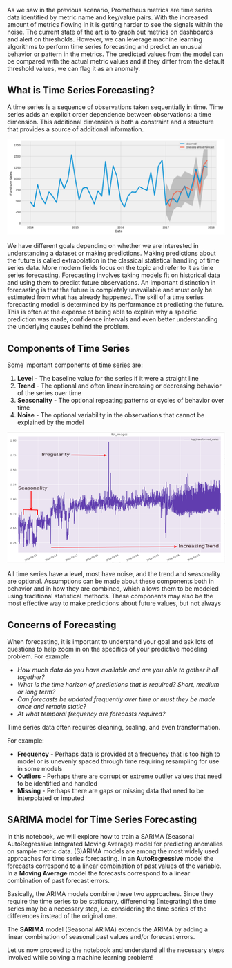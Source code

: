 As we saw in the previous scenario, Prometheus metrics are time series data identified by metric name and key/value pairs. With the increased amount of metrics flowing in it is getting harder to see the signals within the noise. The current state of the art is to graph out metrics on dashboards and alert on thresholds. However, we can leverage machine learning algorithms to perform time series forecasting and predict an unusual behavior or pattern in the metrics. The predicted values from the model can be compared with the actual metric values and if they differ from the default threshold values, we can flag it as an anomaly.

## What is Time Series Forecasting?
A time series is a sequence of observations taken sequentially in time. Time series adds an explicit order dependence between observations: a time dimension. This additional dimension is both a constraint and a structure that provides a source of additional information.

![Time Series Forecasting](./assets/01-time-series-forecasting.png)

We have different goals depending on whether we are interested in understanding a dataset or making predictions.
Making predictions about the future is called extrapolation in the classical statistical handling of time series data. More modern fields focus on the topic and refer to it as time series forecasting. Forecasting involves taking models fit on historical data and using them to predict future observations. An important distinction in forecasting is that the future is completely unavailable and must only be estimated from what has already happened. The skill of a time series forecasting model is determined by its performance at predicting the future. This is often at the expense of being able to explain why a specific prediction was made, confidence intervals and even better understanding the underlying causes behind the problem.

## Components of Time Series
Some important components of time series are:
1. **Level** - The baseline value for the series if it were a straight line
2. **Trend** - The optional and often linear increasing or decreasing behavior of the series over time
3. **Seasonality** - The optional repeating patterns or cycles of behavior over time
4. **Noise** - The optional variability in the observations that cannot be explained by the model

![Components of Time Series](./assets/01-components-time-series.png)

All time series have a level, most have noise, and the trend and seasonality are optional. Assumptions can be made about these components both in behavior and in how they are combined, which allows them to be modeled using traditional statistical methods. These components may also be the most effective way to make predictions about future values, but not always

## Concerns of Forecasting
When forecasting, it is important to understand your goal and ask lots of questions to help zoom in on the specifics of your predictive modeling problem. For example:
* *How much data do you have available and are you able to gather it all together?*
* *What is the time horizon of predictions that is required? Short, medium or long term?* 
* *Can forecasts be updated frequently over time or must they be made once and remain static?*
* *At what temporal frequency are forecasts required?*

Time series data often requires cleaning, scaling, and even transformation.

For example:

* **Frequency** - Perhaps data is provided at a frequency that is too high to model or is unevenly spaced through time requiring resampling for use in some models
* **Outliers** - Perhaps there are corrupt or extreme outlier values that need to be identified and handled
* **Missing** - Perhaps there are gaps or missing data that need to be interpolated or imputed

## SARIMA model for Time Series Forecasting
In this notebook, we will explore how to train a SARIMA (Seasonal AutoRegressive Integrated Moving Average) model for predicting anomalies on sample metric data. (S)ARIMA models are among the most widely used approaches for time series forecasting. In an **AutoRegressive** model the forecasts correspond to a linear combination of past values of the variable. In a **Moving Average** model the forecasts correspond to a linear combination of past forecast errors.

Basically, the ARIMA models combine these two approaches. Since they require the time series to be stationary, differencing (Integrating) the time series may be a necessary step, i.e. considering the time series of the differences instead of the original one.

The **SARIMA** model (Seasonal ARIMA) extends the ARIMA by adding a linear combination of seasonal past values and/or forecast errors.

Let us now proceed to the notebook and understand all the necessary steps involved while solving a machine learning problem!
